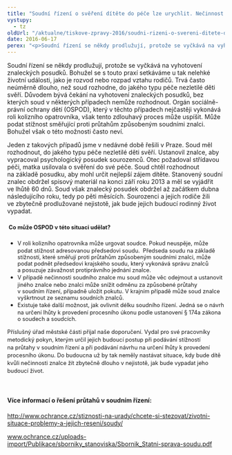 ```yaml
---
title: "Soudní řízení o svěření dítěte do péče lze urychlit. Nečinnost soudních znalců může prověřit soud."
vystupy:
  - tz
oldUrl: "/aktualne/tiskove-zpravy-2016/soudni-rizeni-o-svereni-ditete-do-pece-lze-urychlit-necinnost-soudnich-znalcu-muze"
date: 2016-06-17
perex: "<p>Soudní řízení se někdy prodlužují, protože se vyčkává na vyhotovení znaleckých posudků. Bohužel se s touto praxí setkáváme u tak nelehké životní události, jako je rozvod nebo rozpad vztahu rodičů. Trvá často neúměrně dlouho, než soud rozhodne, do jakého typu péče nezletilé děti svěří. Důvodem bývá čekání na vyhotovení znaleckých posudků, bez kterých soud v některých případech nemůže rozhodnout. Orgán sociálně-právní ochrany dětí (OSPOD), který v těchto případech nejčastěji vykonává roli kolizního opatrovníka, však tento zdlouhavý proces může uspíšit. Může podat stížnost směřující proti průtahům způsobeným soudními znalci. Bohužel však o této možnosti často neví. </p>"
---
```


<!-- imported from the old website -->

<p>Soudní řízení se někdy prodlužují, protože se vyčkává na vyhotovení znaleckých posudků. Bohužel se s touto praxí setkáváme u tak nelehké životní události, jako je rozvod nebo rozpad vztahu rodičů. Trvá často neúměrně dlouho, než soud rozhodne, do jakého typu péče nezletilé děti svěří. Důvodem bývá čekání na vyhotovení znaleckých posudků, bez kterých soud v některých případech nemůže rozhodnout. Orgán sociálně-právní ochrany dětí (OSPOD), který v těchto případech nejčastěji vykonává roli kolizního opatrovníka, však tento zdlouhavý proces může uspíšit. Může podat stížnost směřující proti průtahům způsobeným soudními znalci. Bohužel však o této možnosti často neví. </p> <p>Jeden z takových případů jsme v nedávné době řešili v Praze. Soud měl rozhodnout, do jakého typu péče nezletilé děti svěří. Ustanovil znalce, aby vypracoval psychologický posudek sourozenců. Otec požadoval střídavou péči, matka usilovala o svěření do své péče. Soud chtěl rozhodnout na základě posudku, aby mohl určit nejlepší zájem dítěte. Stanovený soudní znalec obdržel spisový materiál na konci září roku 2013 a měl se vyjádřit ve lhůtě 60 dnů. Soud však znalecký posudek obdržel až začátkem dubna následujícího roku, tedy po pěti měsících. Sourozenci a jejich rodiče žili ve zbytečně prodlužované nejistotě, jak bude jejich budoucí rodinný život vypadat. </p> <h4> <span style="line-height: 17.92px; font-size: 12.8px;">Co může OSPOD v této situaci udělat?</span></h4> <p></p><ul><li><span style="line-height: 17.92px; font-size: 12.8px;">V roli kolizního opatrovníka může urgovat soudce. Pokud neuspěje, může podat stížnost adresovanou předsedovi soudu.  Předseda soudu na základě stížností, které směřují proti průtahům způsobeným soudními znalci, může podat podnět předsedovi krajského soudu, který vykonává správu znalců a posuzuje závažnost protiprávního jednání znalce.</span></li><li><span style="line-height: 17.92px; font-size: 12.8px;">V případě nečinnosti soudního znalce mu soud může věc odejmout a ustanovit jiného znalce nebo znalci může snížit odměnu za způsobené průtahy v soudním řízení, případně uložit pokutu. V krajním případě může soud znalce vyškrtnout ze seznamu soudních znalců.</span></li><li><span style="line-height: 17.92px; font-size: 12.8px;">Existuje také další možnost, jak ovlivnit délku soudního řízení. Jedná se o návrh na určení lhůty k provedení procesního úkonu podle ustanovení § 174a zákona o soudech a soudcích.</span></li></ul><p></p> <p><span style="line-height: 17.92px; font-size: 12.8px;">Příslušný úřad městské části přijal naše doporučení. Vydal pro své pracovníky metodický pokyn, kterým určil jejich budoucí postup při podávání stížností na průtahy v soudním řízení a při podávání návrhu na určení lhůty k provedení procesního úkonu. Do budoucna už by tak neměly nastávat situace, kdy bude dítě kvůli nečinnosti znalce žít zbytečně dlouho v nejistotě, jak bude vypadat jeho budoucí život.</span></p> <p> </p> <h4>Více informací o řešení průtahů v soudním řízení:</h4><p><a href="https://www.ochrance.cz/stiznosti-na-urady/chcete-si-stezovat/zivotni-situace-problemy-a-jejich-reseni/soudy/">http://www.ochrance.cz/stiznosti-na-urady/chcete-si-stezovat/zivotni-situace-problemy-a-jejich-reseni/soudy/</a></p><p><a href="/uploads-import/Publikace/sborniky_stanoviska/Sbornik_Statni-sprava-soudu.pdf" style="line-height: 17.92px; text-align: justify; font-size: 12.8px;"><span style="font-size:12.0pt;mso-bidi-font-size:11.0pt;line-height:107%;font-family:
&quot;Arial&quot;,sans-serif;mso-bidi-font-family:&quot;Times New Roman&quot;;mso-bidi-theme-font:
minor-bidi"><a href="http://www.ochrance.cz/uploads-import/Publikace/sborniky_stanoviska/Sbornik_Statni-sprava-soudu.pdf" target="_blank">www.ochrance.cz/uploads-import/Publikace/sborniky_stanoviska/Sbornik_Statni-sprava-soudu.pdf</a></span></a></p><p class="MsoNormal" style="text-align:justify"> </p>
